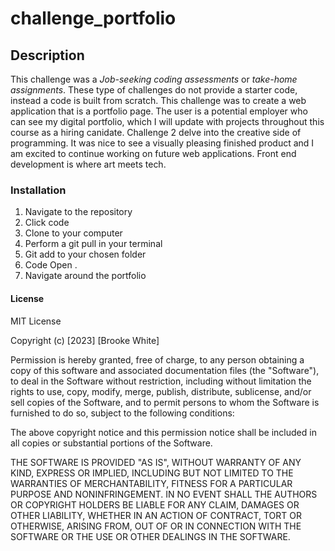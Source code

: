 # challenge_portfolio

## Description
This challenge was a *Job-seeking coding assessments* or *take-home assignments*. These type of challenges do not provide a starter code, instead a code is built from scratch. This challenge was to create a web application that is a portfolio page. The user is a potential employer who can see my digital portfolio, which I will update with projects throughout this course as a hiring canidate. Challenge 2 delve into the creative side of programming. It was nice to see a visually pleasing finished product and I am excited to continue working on future web applications. Front end development is where art meets tech. 

### Installation
1. Navigate to the repository
2. Click code
3. Clone to your computer
4. Perform a git pull in your terminal
5. Git add to your chosen folder
6. Code Open .
7. Navigate around the portfolio

#### License
MIT License

Copyright (c) [2023] [Brooke White]

Permission is hereby granted, free of charge, to any person obtaining a copy of this software and associated documentation files (the "Software"), to deal in the Software without restriction, including without limitation the rights to use, copy, modify, merge, publish, distribute, sublicense, and/or sell copies of the Software, and to permit persons to whom the Software is furnished to do so, subject to the following conditions:

The above copyright notice and this permission notice shall be included in all copies or substantial portions of the Software.

THE SOFTWARE IS PROVIDED "AS IS", WITHOUT WARRANTY OF ANY KIND, EXPRESS OR IMPLIED, INCLUDING BUT NOT LIMITED TO THE WARRANTIES OF MERCHANTABILITY, FITNESS FOR A PARTICULAR PURPOSE AND NONINFRINGEMENT. IN NO EVENT SHALL THE AUTHORS OR COPYRIGHT HOLDERS BE LIABLE FOR ANY CLAIM, DAMAGES OR OTHER LIABILITY, WHETHER IN AN ACTION OF CONTRACT, TORT OR OTHERWISE, ARISING FROM, OUT OF OR IN CONNECTION WITH THE SOFTWARE OR THE USE OR OTHER DEALINGS IN THE SOFTWARE.
